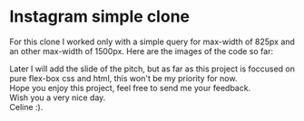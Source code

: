 <h1>Instagram simple clone</h1>

<p>For this clone I worked only with a simple query for max-width of 825px and an other max-width of 1500px. Here are the images of the code so far: </p>


<p>Later I will add the slide of the pitch, but as far as this project is foccused on pure flex-box css and html, this won't be my priority for now. <br> 
Hope you enjoy this project, feel free to send me your feedback.
<br>
Wish you a very nice day. <br>
Celine :).
</p>
